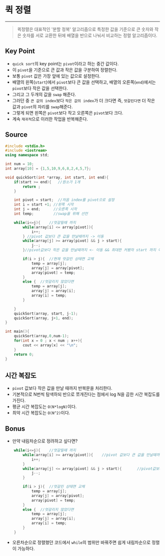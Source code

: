 # 퀵 정렬

---

> 퀵정렬은 대표적인 '분할 정복' 알고리즘으로 특정한 값을 기준으로 큰 숫자와 작은 숫자를 서로 교환한 뒤에 배열을 반으로 나눠서 비교하는 정렬 알고리즘이다.

## Key Point

- `quick sort`의 key point는 `pivot`이라고 하는 중간 값이다.
- 이 `pivot`을 기준으로 큰 값과 작은 값을 구분하여 정렬한다.
- 보통 `pivot` 값은 가장 앞에 있는 값으로 설정한다.
- 배열의 왼쪽(`start`)에서 `pivot`보다 큰 값을 선택하고, 배열의 오른쪽(`end`)에서는 `pivot`보다 작은 값을 선택한다.
- 그리고 그 두개의 값을 `swap` 해준다.
- 그러던 중 `큰 값의 index`보다 `작은 값의 index`가 더 크다면 즉, `엇갈린다면` 더 작은 값과 `pivot`의 자리를 `swap`해준다.
- 그렇게 되면 왼쪽은 `pivot`보다 작고 오른쪽은 `pivot`보다 크다.
- 계속 `재귀적`으로 이러한 작업을 반복해준다.

## Source

```c++
#include <stdio.h>
#include <iostream>
using namespace std;

int num = 10;
int array[10] = {1,5,10,9,6,8,2,4,5,7};

void quickSort(int *array, int start, int end){
	if(start >= end){	//원소가 1개
		return ;
	}

	int pivot = start;  //처음 index를 pivot으로 설정
	int i = start +1; //왼쪽 시작
	int j = end;      //오른쪽 시작
	int temp;         //swap을 위해 선언

	while(i<=j){	//엇갈릴때 까지
		while(array[i] <= array[pivot]){
			i++;
		} //pivot 값보다 큰 값을 만날때까지 -> 이동
		while(array[j] >= array[pivot] && j > start){
			j--;
		}//pivot값보다 작은 값을 만날때까지 <- 이동 && 최대한 커봤자 start 까지 이동.

		if(i > j){	//현재 엇갈린 상태면 교체
			temp = array[j];
			array[j] = array[pivot];
			array[pivot] = temp;
		}
		else {	//엇갈리지 않았다면
			temp = array[j];
			array[j] = array[i];
			array[i] = temp;
		}

	}
	quickSort(array, start, j-1);
	quickSort(array, j+1, end);
}

int main(){
	quickSort(array,0,num-1);
	for(int x = 0 ; x < num ; x++){
		cout << array[x] << "\n";
	}
	return 0;
}
```

## 시간 복잡도

- `pivot` 값보다 작은 값을 만날 때까지 반복문을 처리한다.
- 기본적으로 N번씩 탐색하되 반으로 쪼개진다는 점에서 log N을 곱한 시간 복잡도를 가진다.
- 평균 시간 복잡도는 `O(N*logN)`이다.
- 최악 시간 복잡도는 `O(N^2)`이다.

## Bonus

- 만약 내림차순으로 정려하고 싶다면?

```c++
	while(i<=j){	//엇갈릴때 까지
		while(array[i] >= array[pivot]){	//pivot 값보다 큰 값을 만날때까지 -> 이동
			i++;
		}
		while(array[j] <= array[pivot] && j > start){		//pivot값보다 작은 값을 만날때까지 <- 이동 &&
			j--;
		}

		if(i > j){	//엇갈린 상태면 교체
			temp = array[j];
			array[j] = array[pivot];
			array[pivot] = temp;
		}
		else {	//엇갈리지 않았다면
			temp = array[j];
			array[j] = array[i];
			array[i] = temp;
		}
	}
```

- 오른차순으로 정렬했던 코드에서 `while`의 범위만 바꿔주면 쉽게 내림차순으로 정렬이 가능하다.

